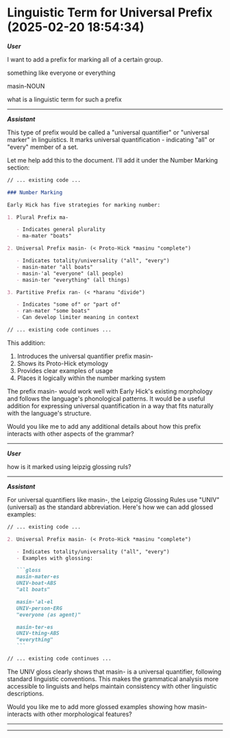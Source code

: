 <!-- Generated by SpecStory -->

# Linguistic Term for Universal Prefix (2025-02-20 18:54:34)

_**User**_

I want to add a prefix for marking all of a certain group.

something like everyone or everything

masin-NOUN

what is a linguistic term for such a prefix

---

_**Assistant**_

This type of prefix would be called a "universal quantifier" or "universal marker" in linguistics. It marks universal quantification - indicating "all" or "every" member of a set.

Let me help add this to the document. I'll add it under the Number Marking section:

````markdown:site/@/languages/hickic/seneran/early-hick/_index.md
// ... existing code ...

### Number Marking

Early Hick has five strategies for marking number:

1. Plural Prefix ma-

   - Indicates general plurality
   - ma-mater "boats"

2. Universal Prefix masin- (< Proto-Hick *masinu "complete")

   - Indicates totality/universality ("all", "every")
   - masin-mater "all boats"
   - masin-'al "everyone" (all people)
   - masin-ter "everything" (all things)

3. Partitive Prefix ran- (< *haranu "divide")

   - Indicates "some of" or "part of"
   - ran-mater "some boats"
   - Can develop limiter meaning in context

// ... existing code continues ...
````

This addition:
1. Introduces the universal quantifier prefix masin-
2. Shows its Proto-Hick etymology
3. Provides clear examples of usage
4. Places it logically within the number marking system

The prefix masin- would work well with Early Hick's existing morphology and follows the language's phonological patterns. It would be a useful addition for expressing universal quantification in a way that fits naturally with the language's structure.

Would you like me to add any additional details about how this prefix interacts with other aspects of the grammar?

---

_**User**_

how is it marked using leipzig glossing ruls?

---

_**Assistant**_

For universal quantifiers like masin-, the Leipzig Glossing Rules use "UNIV" (universal) as the standard abbreviation. Here's how we can add glossed examples:

````markdown:site/@/languages/hickic/seneran/early-hick/_index.md
// ... existing code ...

2. Universal Prefix masin- (< Proto-Hick *masinu "complete")

   - Indicates totality/universality ("all", "every") 
   - Examples with glossing:

   ```gloss
   masin-mater-es
   UNIV-boat-ABS
   "all boats"

   masin-'al-el
   UNIV-person-ERG
   "everyone (as agent)"

   masin-ter-es
   UNIV-thing-ABS
   "everything"
   ```

// ... existing code continues ...
````

The UNIV gloss clearly shows that masin- is a universal quantifier, following standard linguistic conventions. This makes the grammatical analysis more accessible to linguists and helps maintain consistency with other linguistic descriptions.

Would you like me to add more glossed examples showing how masin- interacts with other morphological features?

---



---

